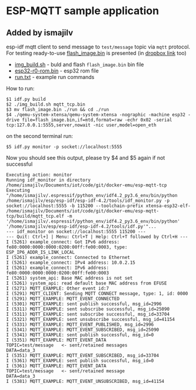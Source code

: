 # ESP-MQTT sample application

## Added by ismajilv
esp-idf mqtt client to send message to `test/message` topic via `mqtt` protocol. For testing ready-to-use [flash_image.bin](./run/flash_image.bin) is presented (in [dropbox link]((https://www.dropbox.com/sh/e71mzurg42qnrha/AACb_gYygq7fKqhUJ-RFMdEHa?dl=1/)) too)

- [img_build.sh](./img_build.sh) - buld and flash `flash_image.bin` bin file
- [esp32-r0-rom.bin](./run/esp32-r0-rom.bin) - esp32 rom file
- [run.txt](./run/run.txt) - example run commands

How to run:
```
$1 idf.py build
$2 ./img_build.sh mqtt_tcp.bin
$3 mv flash_image.bin ./run && cd ./run
$4 ./qemu-system-xtensa/qemu-system-xtensa -nographic -machine esp32 -drive file=flash_image.bin,if=mtd,format=raw -echr 0x02 -serial tcp:127.0.0.1:5555,server,nowait -nic user,model=open_eth
```
on the second terminal run:
```
$5 idf.py monitor -p socket://localhost:5555
```
Now you should see this output, please try $4 and $5 again if not successful 
```
Executing action: monitor
Running idf_monitor in directory /home/ismajilv/Documents/iot/code/git/docker-emu/esp-mqtt-tcp
Executing "/home/ismajilv/.espressif/python_env/idf4.2_py3.6_env/bin/python /home/ismajilv/esp/esp-idf/esp-idf-4.2/tools/idf_monitor.py -p socket://localhost:5555 -b 115200 --toolchain-prefix xtensa-esp32-elf- /home/ismajilv/Documents/iot/code/git/docker-emu/esp-mqtt-tcp/build/mqtt_tcp.elf -m '/home/ismajilv/.espressif/python_env/idf4.2_py3.6_env/bin/python' '/home/ismajilv/esp/esp-idf/esp-idf-4.2/tools/idf.py'"...
--- idf_monitor on socket://localhost:5555 115200 ---
--- Quit: Ctrl+] | Menu: Ctrl+T | Help: Ctrl+T followed by Ctrl+H ---
I (5261) example_connect: Got IPv6 address: fe80:0000:0000:0000:0200:00ff:fe00:0003, type: ESP_IP6_ADDR_IS_LINK_LOCAL
I (5261) example_connect: Connected to Ethernet
I (5261) example_connect: IPv4 address: 10.0.2.15
I (5261) example_connect: IPv6 address: fe80:0000:0000:0000:0200:00ff:fe00:0003
I (5261) system_api: Base MAC address is not set
I (5261) system_api: read default base MAC address from EFUSE
I (5271) MQTT_EXAMPLE: Other event id:7
I (5291) MQTT_CLIENT: Sending MQTT CONNECT message, type: 1, id: 0000
I (5291) MQTT_EXAMPLE: MQTT_EVENT_CONNECTED
I (5301) MQTT_EXAMPLE: sent publish successful, msg_id=2996
I (5311) MQTT_EXAMPLE: sent subscribe successful, msg_id=25090
I (5311) MQTT_EXAMPLE: sent subscribe successful, msg_id=33704
I (5321) MQTT_EXAMPLE: sent unsubscribe successful, msg_id=41154
I (5331) MQTT_EXAMPLE: MQTT_EVENT_PUBLISHED, msg_id=2996
I (5341) MQTT_EXAMPLE: MQTT_EVENT_SUBSCRIBED, msg_id=25090
I (5341) MQTT_EXAMPLE: sent publish successful, msg_id=0
I (5351) MQTT_EXAMPLE: MQTT_EVENT_DATA
TOPIC=test/message   <- sent/retained messages
DATA=data_3
I (5351) MQTT_EXAMPLE: MQTT_EVENT_SUBSCRIBED, msg_id=33704
I (5361) MQTT_EXAMPLE: sent publish successful, msg_id=0
I (5361) MQTT_EXAMPLE: MQTT_EVENT_DATA
TOPIC=test/message   <- sent/retained message
DATA=data_3
I (5381) MQTT_EXAMPLE: MQTT_EVENT_UNSUBSCRIBED, msg_id=41154
```

